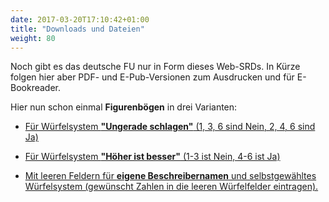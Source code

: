 ```yaml
---
date: 2017-03-20T17:10:42+01:00
title: "Downloads und Dateien"
weight: 80
---
```


Noch gibt es das deutsche FU nur in Form dieses Web-SRDs. In Kürze folgen hier aber PDF- und E-Pub-Versionen zum Ausdrucken und für E-Bookreader.

Hier nun schon einmal **Figurenbögen** in drei Varianten:

- [Für Würfelsystem **"Ungerade schlagen"** (1, 3, 6 sind Nein, 2, 4, 6 sind Ja)](https://github.com/schlawiner/fu-rpg-frei-und-universell/raw/master/Scribus/Sheets/fu-figurenbogen-ungerade.pdf)

- [Für Würfelsystem **"Höher ist besser"** (1-3 ist Nein, 4-6 ist Ja)](https://github.com/schlawiner/fu-rpg-frei-und-universell/raw/master/Scribus/Sheets/fu-figurenbogen-hoch-ist-gut.pdf)

- [Mit leeren Feldern für **eigene Beschreibernamen** und selbstgewähltes Würfelsystem (gewünscht Zahlen in die leeren Würfelfelder eintragen).](https://github.com/schlawiner/fu-rpg-frei-und-universell/raw/master/Scribus/Sheets/fu-figurenbogen-leer.pdf)
